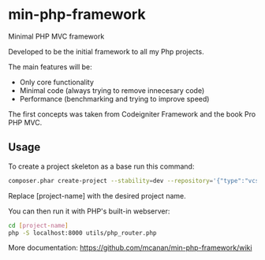 min-php-framework
=================

Minimal PHP MVC framework

Developed to be the initial framework to all my Php projects.

The main features will be:

  * Only core functionality
  * Minimal code (always trying to remove innecesary code)
  * Performance (benchmarking and trying to improve speed)

The first concepts was taken from Codeigniter Framework and the book Pro PHP MVC.

Usage
------------

To create a project skeleton as a base run this command:

```sh
composer.phar create-project --stability=dev --repository='{"type":"vcs","url":"https://github.com/mcanan/min-php-framework-skeleton/"}' mcanan/framework-skeleton [project-name]
```

Replace [project-name] with the desired project name.

You can then run it with PHP's built-in webserver:

```sh
cd [project-name]
php -S localhost:8000 utils/php_router.php
```

More documentation: https://github.com/mcanan/min-php-framework/wiki

